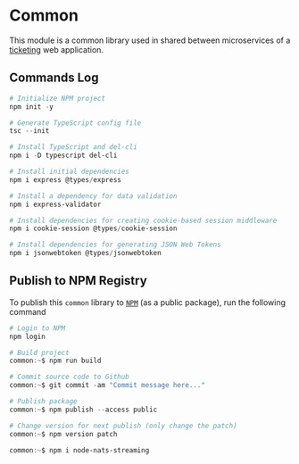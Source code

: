 # Common

This module is a common library used in shared between microservices of a [ticketing](../) web application.

## Commands Log

```powershell
# Initialize NPM project
npm init -y

# Generate TypeScript config file
tsc --init

# Install TypeScript and del-cli
npm i -D typescript del-cli

# Install initial dependencies
npm i express @types/express

# Install a dependency for data validation
npm i express-validator

# Install dependencies for creating cookie-based session middleware
npm i cookie-session @types/cookie-session

# Install dependencies for generating JSON Web Tokens
npm i jsonwebtoken @types/jsonwebtoken
```

## Publish to NPM Registry

To publish this `common` library to [`NPM`](https://www.npmjs.com/) (as a public package), run the following command

```powershell
# Login to NPM
npm login

# Build project
common:~$ npm run build

# Commit source code to Github
common:~$ git commit -am "Commit message here..."

# Publish package
common:~$ npm publish --access public

# Change version for next publish (only change the patch)
common:~$ npm version patch

common:~$ npm i node-nats-streaming
```
